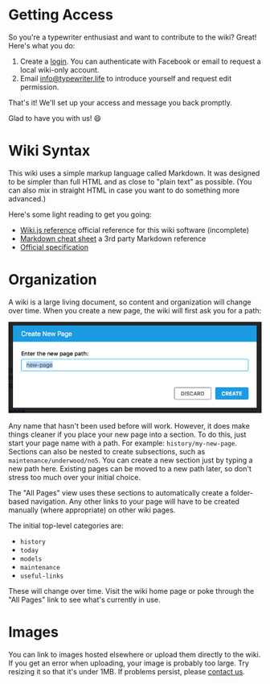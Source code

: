 <!-- TITLE: Contribute -->
<!-- SUBTITLE: How to contribute to the wiki -->

# Getting Access
So you're a typewriter enthusiast and want to contribute to the wiki? Great! Here's what you do:

1. Create a [login](/login). You can authenticate with Facebook or email to request a local wiki-only account.
2. Email [info@typewriter.life](mailto:info@typewriter.life) to introduce yourself and request edit permission.

That's it! We'll set up your access and message you back promptly.

Glad to have you with us! :smile:

# Wiki Syntax
This wiki uses a simple markup language called Markdown. It was designed to be simpler than full HTML and as close to "plain text" as possible. (You can also mix in straight HTML in case you want to do something more advanced.)

Here's some light reading to get you going:

* [Wiki.js reference](https://docs.requarks.io/wiki/user-guide/markdown-syntax) official reference for this wiki software (incomplete)
* [Markdown cheat sheet](https://github.com/adam-p/markdown-here/wiki/Markdown-Cheatsheet) a 3rd party Markdown reference
* [Official specification](https://daringfireball.net/projects/markdown/basics)

# Organization
A wiki is a large living document, so content and organization will change over time. When you create a new page, the wiki will first ask you for a path:

![Wiki New Page](/uploads/wiki/wiki-new-page.png "Wiki New Page")

Any name that hasn't been used before will work. However, it does make things cleaner if you place your new page into a section. To do this, just start your page name with a path. For example: `history/my-new-page`. Sections can also be nested to create subsections, such as `maintenance/underwood/no5`. You can create a new section just by typing a new path here. Existing pages can be moved to a new path later, so don't stress too much over your initial choice.

The "All Pages" view uses these sections to automatically create a folder-based navigation. Any other links to your page will have to be created manually (where appropriate) on other wiki pages.

The initial top-level categories are:

* `history`
* `today`
* `models`
* `maintenance`
* `useful-links`

These will change over time. Visit the wiki home page or poke through the "All Pages" link to see what's currently in use.

# Images
You can link to images hosted elsewhere or upload them directly to the wiki. If you get an error when uploading, your image is probably too large. Try resizing it so that it's under 1MB. If problems persist, please [contact us](mailto:info@typewriter.life).